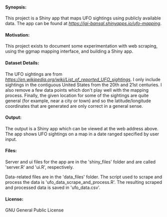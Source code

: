 #### Synopsis:
This project is a Shiny app that maps UFO sightings using publicly available data. The app can be found at *https://jai-bansal.shinyapps.io/ufo-mapping*.

#### Motivation:
This project exists to document some experimentation with web scraping, using the ggmap mapping interface, and building a Shiny app.

#### Dataset Details:
The UFO sightings are from *https://en.wikipedia.org/wiki/List_of_reported_UFO_sightings*. I only include sightings in the contiguous United States from the 20th and 21st centuries. I also remove a few data points which don't play well with the mapping process. Finally, the given location for some of the sightings are quite general (for example, near a city or town) and so the latitude/longitude coordinates that are generated are only correct in a general sense.

#### Output:
The output is a Shiny app which can be viewed at the web address above. The app shows UFO sightings on a map in a date ranged specified by user input.

#### Files:
Server and ui files for the app are in the 'shiny_files' folder and are called 'server.R' and 'ui.R', respectively.

Data-related files are in the 'data_files' folder. The script used to scrape and process the data is 'ufo_data_scrape_and_process.R'. The resulting scraped and processed data is saved in 'ufo_data.csv'.

#### License:
GNU General Public License
